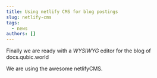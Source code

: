 ```yaml
---
title: Using netlify CMS for blog postings
slug: netlify-cms
tags:
  - news
authors: []
---
```

F﻿inally we are ready with a *WYSIWYG* editor for the blog of docs.qubic.world

W﻿e are using the awesome netlifyCMS.